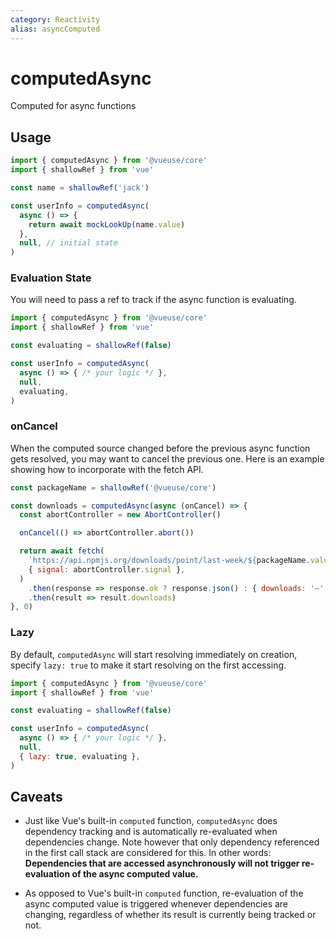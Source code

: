 ```yaml
---
category: Reactivity
alias: asyncComputed
---
```


# computedAsync

Computed for async functions

## Usage

```js
import { computedAsync } from '@vueuse/core'
import { shallowRef } from 'vue'

const name = shallowRef('jack')

const userInfo = computedAsync(
  async () => {
    return await mockLookUp(name.value)
  },
  null, // initial state
)
```

### Evaluation State

You will need to pass a ref to track if the async function is evaluating.

```js
import { computedAsync } from '@vueuse/core'
import { shallowRef } from 'vue'

const evaluating = shallowRef(false)

const userInfo = computedAsync(
  async () => { /* your logic */ },
  null,
  evaluating,
)
```

### onCancel

When the computed source changed before the previous async function gets resolved, you may want to cancel the previous one. Here is an example showing how to incorporate with the fetch API.

```js
const packageName = shallowRef('@vueuse/core')

const downloads = computedAsync(async (onCancel) => {
  const abortController = new AbortController()

  onCancel(() => abortController.abort())

  return await fetch(
    `https://api.npmjs.org/downloads/point/last-week/${packageName.value}`,
    { signal: abortController.signal },
  )
    .then(response => response.ok ? response.json() : { downloads: '—' })
    .then(result => result.downloads)
}, 0)
```

### Lazy

By default, `computedAsync` will start resolving immediately on creation, specify `lazy: true` to make it start resolving on the first accessing.

```js
import { computedAsync } from '@vueuse/core'
import { shallowRef } from 'vue'

const evaluating = shallowRef(false)

const userInfo = computedAsync(
  async () => { /* your logic */ },
  null,
  { lazy: true, evaluating },
)
```

## Caveats

- Just like Vue's built-in `computed` function, `computedAsync` does dependency tracking and is automatically re-evaluated when dependencies change. Note however that only dependency referenced in the first call stack are considered for this. In other words: **Dependencies that are accessed asynchronously will not trigger re-evaluation of the async computed value.**

- As opposed to Vue's built-in `computed` function, re-evaluation of the async computed value is triggered whenever dependencies are changing, regardless of whether its result is currently being tracked or not.
